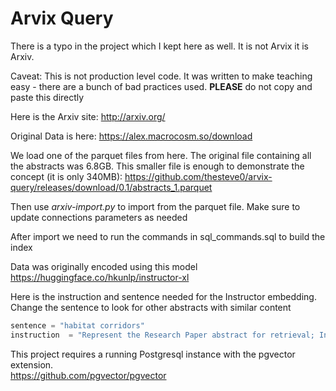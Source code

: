 # Arvix Query

There is a typo in the project which I kept here as well. It is not Arvix it is Arxiv. 

Caveat: This is not production level code. It was written to make teaching easy - there are a bunch of bad practices 
used. **PLEASE** do not copy and paste this directly

Here is the Arxiv site:
http://arxiv.org/

Original Data is here:
https://alex.macrocosm.so/download

We load one of the parquet files from here. The original file containing all the abstracts was 6.8GB. This smaller file is 
enough to demonstrate the concept (it is only 340MB):
https://github.com/thesteve0/arvix-query/releases/download/0.1/abstracts_1.parquet

Then use *arxiv-import.py* to import from the parquet file. Make sure to update connections parameters as needed

After import we need to run the commands in sql_commands.sql to build the index

Data was originally encoded using this model
https://huggingface.co/hkunlp/instructor-xl

Here is the instruction and sentence needed for the Instructor embedding. Change the sentence to look for other abstracts
with similar content



```python
sentence = "habitat corridors"
instruction  = "Represent the Research Paper abstract for retrieval; Input:"
```

This project requires a running Postgresql instance with the pgvector extension.  
https://github.com/pgvector/pgvector